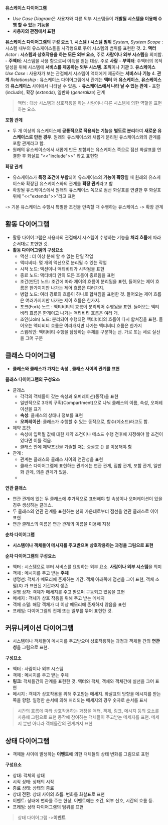 
**유스케이스 다이어그램**
- *Use Case Diagram*은 사용자와 다른 외부 시스템들이 **개발될 시스템을 이용해 수행 할 수 있는 기능을**
- **사용자의 관점에서 표현**

**유스케이스 다이어그램의 구성 요소**
	1. **시스템 / 시스템 범위** *System, System Scope* : 시스템 내부의 유스케이스들을 사각형으로 묶어 시스템의 범위를 표현한 것.
	2. **액터** *Actor* : **시스템과 상호작용을 하는 모든 외부 요소**, 주로 **사람이나 외부 시스템**을 의미함.
		- **주액터**: 시스템을 사용 함으로써 이득을 얻는 대상. 주로 **사람**
		- **부액터**: 주액터의 목적 달성을 위해 시스템에 **서비스를 제공하는 외부 시스템**. **조직**이나 **기관**
	3. **유스케이스** _Use Case_ : 사용자가 보는 관점에서 시스템이 액터에게 제공하는 **서비스나 기능**
	4. **관계** _Relationship_ : 유스케이스 다이어그램에서 관계는 **액터** 와 **유스케이스**, **유스케이스** 와 **유스케이스** 사이에서 나타날 수 있음.
		- **유스케이스에서 나타 날 수 있는 관계**
			- 포함(_include_), 확장 (_extends_), 일반화 (_generalize_) 관계

> 액터 : 대상 시스템과 상호작용을 하는 사람이나 다른 시스템에 의한 역할을 표현하는 요소.

 **포함 관계**
- 두 개 이상의 유스케이스에 **공통적으로 적용되는 기능**을 **별도로 분리**하여 **새로운 유스케이스로 만든 경우**. 원래의 유스케이스와 새롭게 분리된 유스케이스와의 관계를 포함 관계라고 함.
- 원래의 유스케이스에서 새롭게 만든 포함되는 유스케이스 쪽으로 점선 화살표를 연결한 후 화살표 "<<"include">>" 라고 표현함

**확장 관계**
- 유스케이스가 **특정 조건에 부합**되어 유스케이스의 **기능이 확장**될 때 원래의 유스케이스와 확장된 유스케이스와의 관계를 **확장 관계**라고 함
- 확장될 유스케이스에서 원래의 유스케이스 쪽으로 점선 화살표를 연결한 후 화살표 위에 "<<"extends">>"라고 표현

-> 기본 유스케이스 수행시 특별한 조건을 만족할 때 수행하는 유스케이스 -> 확장 관계

## 활동 다이어그램

- 활동 다이어그램은 사용자의 관점에서 시스템이 수행하는 기능을 **처리 흐름**에 따라 순서대로 표현한 것.
- **활동 다이어그램의 구성요소**
	- 액션 : 더 이상 분해 할 수 없는 단일 작업
	- 액티비티: 몇 개의 액션으로 분리될 수 있는 작업
	- 시작 노드: 액션이나 액티비티가 시작됨을 표현
	- 종료 노드: 액티비티 안의 모든 흐름이 종료됨을 표현
	- 조건(판단) 노드: 조건에 따라 제어의 흐름이 분리됨을 표현, 들어오는 제어 흐름은 한가지지만 나가는 제어 흐름은 여러가지.
	- 병합 노드: 여러 경로의 흐름이 하나로 합쳐짐을 표현한 것. 들어오는 제어 흐름은 여러가지지만 나가는 제어 흐름은 한가지.
	- 포크(Fork) 노드 : 액티비티의 흐름이 분리되어 수행됨을 표현. 들어오는 액티비티 흐름은 한개이고 나가는 액티비티 흐름은 여러 개.
	- 조인(Join) 노드: 분리되어 수행되던 액티비티의 흐름이 다시 합쳐짐을 표현. 들어오는 액티비티 흐름은 여러개지만 나가는 액티비티 흐름은 한가지
	- 스윔레인: 액티비티 수행을 담당하는 주체를 구분하는 선. 가로 또는 세로 실선을 그어 구분


## 클래스 다이어그램
- **클래스와 클래스가 가지는 속성** , **클래스 사이의 관계를 표현**

**클래스 다이어그램의 구성요소**
- 클래스 
	- 각각의 객체들이 갖는 속성과 오퍼레이션(동작)을 표현
	- 일반적으로 3개의 구획(Compartment)으로 나눠 클래스의 이름, 속성, 오퍼레이션을 표기
	- **속성**: 클새스의 상태나 정보를 표현
	- **오퍼레이션**: 클래스가 수행할 수 있는 동작으로, 함수(메소드)라고도 함.
- 제약 조건:
	- 속성에 입력될 값에 대한 제약 조건이나 메소드 수행 전후에 지정해야 할 조건이 있다면 이를 적음.
	- 클래스 안에 제약조건을 기술할 때는 중괄호 {} 를 이용해야 함
- 관계 :
	- 관계는 클래스와 클래스 사이의 연관성을 표현
	- 클래스 다이어그램에 표현하는 관계에는 연관 관계, 집합 관계, 포함 관계, 일반화 관계, 의존 관계가 있음.
	-

**연관 클래스**
- 연관 관계에 있는 두 클래스에 추가적으로 표현해야 할 속성이나 오퍼레이션이 있을 경우 생성하는 클래스.
- 두 클래스의 연관 관계를 표현하는 선의 가운데로부터 점선을 연관 클래스로 이어 표현
- 연관 클래스의 이름은 연관 관계의 이름을 이용해 지정


**순차 다이어그램**
- **시스템이나 객체들이 메시지를 주고받으며 상호작용하는 과정을 그림으로 표현**

**순차 다이어그램의 구성요소**
- 액터 : 시스템으로 부터 서비스를 요청하는 외부 요소. **사람이나 외부 시스템**을 의미
- 객체 : 메시지를 주고 받는 **주체**
- 생명선: 객체가 메모리에 존재하는 기간. 객체 아래쪽에 점선을 그어 표현, 객체 소멸(X) 가 표현된 기간까지 생존
- 실행 상자: 객체가 메세지를 주고 받으며 구동되고 있음을 표현
- 메세지 : 객체가 상호 작용을 위해 주고 받는 메세지
- 객체 소멸: 해당 객체가 더 이상 메모리에 존재하지 않음을 표현
- 프레임: 다이어그램의 전체 또는 일부를 묶어 표현한 것.

## 커뮤니케이션 다이어그램
- 시스템이나 객체들이 메시지를 주고받으며 상호작용하는 과정과 객체들 간의 **연관성**을 그림으로 표현.

**구성요소**
- 액터 : 사람이나 외부 시스템
- 객체 : 메시지를 주고 받는 주체
- **링크**: 객체들간의 관계를 표현한 것. 액터와 객체, 객체와 객체간에 실선을 그어 표현
- 메시지 : 객체가 상호작용을 위해 주고받는 메세지. 화살표의 방향을 메시지를 받는 쪽을 향함. 일정한 순서에 의해 처리되는 메세지의 경우 숫자로 순서를 표시

> 시간의 흐름에 따라 상호작용하는 과정을 액터, 객체, 링크, 메시지 등의 요소를 사용해 그림으로 표현
> 동작에 참여하는 객체들이 주고받는 메세지를 표현. 메세지 뿐만 아니라 객체들간의 관계까지 표현

## 상태 다이어그램
- 객체들 사이에 발생하는 **이벤트**에 의한 객체들의 상태 변화를 그림으로 표현
 
**구성요소**
- 상태: 객체의 상태
- 시작 상태: 상태의 시작
- 종료 상태: 상태의 종료
- 상태 전환: 상태 사이의 흐름. 변화를 화살표로 표현
- 이벤트: 상태에 변화를 주는 현상, 이벤트에는 조건, 외부 신호, 시간의 흐름 등.
- 프레임: 상태 다이어그램의 범위를 표현

> 상태 다이어그램 ->**이벤트**



